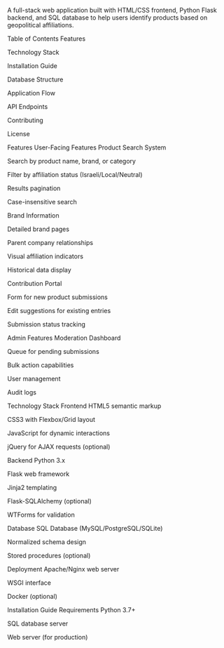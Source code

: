 A full-stack web application built with HTML/CSS frontend, Python Flask backend, and SQL database to help users identify products based on geopolitical affiliations.

Table of Contents
Features

Technology Stack

Installation Guide

Database Structure

Application Flow

API Endpoints

Contributing

License

Features
User-Facing Features
Product Search System

Search by product name, brand, or category

Filter by affiliation status (Israeli/Local/Neutral)

Results pagination

Case-insensitive search

Brand Information

Detailed brand pages

Parent company relationships

Visual affiliation indicators

Historical data display

Contribution Portal

Form for new product submissions

Edit suggestions for existing entries

Submission status tracking

Admin Features
Moderation Dashboard

Queue for pending submissions

Bulk action capabilities

User management

Audit logs

Technology Stack
Frontend
HTML5 semantic markup

CSS3 with Flexbox/Grid layout

JavaScript for dynamic interactions

jQuery for AJAX requests (optional)

Backend
Python 3.x

Flask web framework

Jinja2 templating

Flask-SQLAlchemy (optional)

WTForms for validation

Database
SQL Database (MySQL/PostgreSQL/SQLite)

Normalized schema design

Stored procedures (optional)

Deployment
Apache/Nginx web server

WSGI interface

Docker (optional)

Installation Guide
Requirements
Python 3.7+

SQL database server

Web server (for production)
